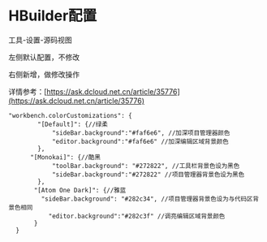 # HBuilder配置

工具-设置-源码视图

左侧默认配置，不修改

右侧新增，做修改操作

详情参考：[https://ask.dcloud.net.cn/article/35776](https://ask.dcloud.net.cn/article/35776)

```
"workbench.colorCustomizations": {
        "[Default]": {//绿柔
            "sideBar.background":"#faf6e6", //加深项目管理器颜色
            "editor.background":"#faf6e6" //加深编辑区域背景颜色
        },
      "[Monokai]": {//酷黑
            "toolBar.background": "#272822", //工具栏背景色设为黑色
            "sideBar.background":"#272822" //项目管理器背景色设为黑色
        },
       "[Atom One Dark]": {//雅蓝
         "sideBar.background": "#282c34", //项目管理器背景色设为与代码区背景色相同
           "editor.background":"#282c3f" //调亮编辑区域背景颜色
       }
  }
```
